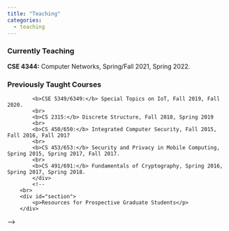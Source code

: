 ```yaml
---
title: "Teaching"
categories:
  - teaching
---
```


<div id="content2">
        <h3>Currently Teaching</h3>
        <div id="teach">
        <b>CSE 4344:</b> Computer Networks, Spring/Fall 2021, Spring 2022.
        <!--
        <br><b>CS 453/653:</b> Security and Privacy in Mobile Computing, Fall 2017
        -->
            <!--<br>More information<a href="https://www.google.com"> here</a>-->
        </div>
        <h3>Previously Taught Courses</h3>
        <div id="teach">

            <b>CSE 5349/6349:</b> Special Topics on IoT, Fall 2019, Fall 2020.
            <br>
            <b>CS 2315:</b> Discrete Structure, Fall 2018, Spring 2019 
            <br>
            <b>CS 450/650:</b> Integrated Computer Security, Fall 2015, Fall 2016, Fall 2017 
            <br>
            <b>CS 453/653:</b> Security and Privacy in Mobile Computing, Spring 2015, Spring 2017, Fall 2017. 
            <br>
            <b>CS 491/691:</b> Fundamentals of Cryptography, Spring 2016, Spring 2017, Spring 2018. 
            </div>
            <!--
        <br>
        <div id="section">
            <p>Resources for Prospective Graduate Students</p>
        </div>
-->
    </div>
